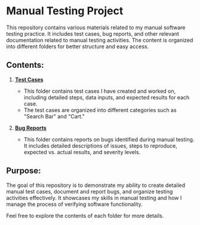 # Manual Testing Project

This repository contains various materials related to my manual software testing practice. It includes test cases, bug reports, and other relevant documentation related to manual testing activities. The content is organized into different folders for better structure and easy access.

## Contents:

1. **[Test Cases](https://github.com/kamknap/Manual-Testing/tree/main/Test-Cases)**
   - This folder contains test cases I have created and worked on, including detailed steps, data inputs, and expected results for each case.
   - The test cases are organized into different categories such as "Search Bar" and "Cart."

2. **[Bug Reports](https://github.com/kamknap/Manual-Testing/tree/main/Bug-Reports)**
   - This folder contains reports on bugs identified during manual testing. It includes detailed descriptions of issues, steps to reproduce, expected vs. actual results, and severity levels.

## Purpose:
The goal of this repository is to demonstrate my ability to create detailed manual test cases, document and report bugs, and organize testing activities effectively. It showcases my skills in manual testing and how I manage the process of verifying software functionality.

Feel free to explore the contents of each folder for more details.
